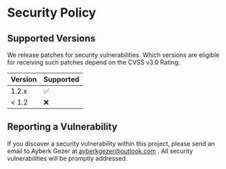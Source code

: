 # Security Policy

## Supported Versions

We release patches for security vulnerabilities. Which versions are eligible for receiving such patches depend on the CVSS v3.0 Rating:

| Version | Supported          |
| ------- | ------------------ |
| 1.2.x   | :white_check_mark: |
| < 1.2   | :x:                |

## Reporting a Vulnerability

If you discover a security vulnerability within this project, please send an email to Ayberk Gezer at [ayberkgezer@outlook.com](mailto:ayberkgezer@outlook.com) . All security vulnerabilities will be promptly addressed.
